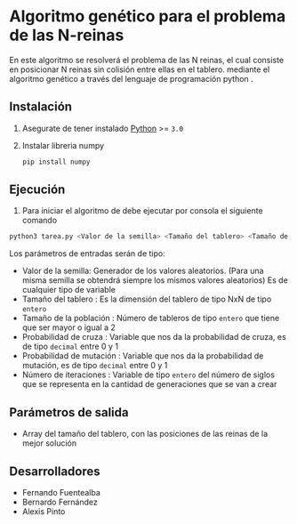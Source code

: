 # Algoritmo genético para el problema de las N-reinas

En este algoritmo se resolverá el problema de las N reinas, el cual consiste en posicionar N reinas sin colisión entre ellas en el tablero. mediante el algoritmo genético a través del lenguaje de programación python . 


## Instalación

1. Asegurate de tener instalado <a href="https://www.python.org/">Python</a> >= `3.0`

2. Instalar libreria numpy 
   ```sh
   pip install numpy
   ```
 
 ## Ejecución
 
   1. Para iniciar el algoritmo de debe ejecutar por consola el siguiente comando
   ```sh
   python3 tarea.py <Valor de la semilla> <Tamaño del tablero> <Tamaño de la población> <Probabilidad de cruza> <Probabilidad de mutación> <Número de iteraciones>
   ```
Los parámetros de entradas serán de tipo:

* Valor de la semilla: Generador de los valores aleatorios. (Para una misma semilla se obtendrá siempre los mismos valores aleatorios) Es de cualquier tipo de variable
* Tamaño del tablero : Es la dimensión  del tablero de tipo NxN de tipo `entero`  
* Tamaño de la población :  Número de tableros de tipo `entero` que tiene que ser mayor o igual a 2
* Probabilidad de cruza : Variable que nos da la probabilidad de cruza, es de tipo `decimal` entre 0 y 1
* Probabilidad de mutación : Variable que nos da la probabilidad de mutación, es de tipo `decimal` entre 0 y 1
* Número de iteraciones : Variable de tipo `entero` del número de siglos que se representa en la cantidad de generaciones que se van a crear 


## Parámetros de salida

* Array del tamaño del tablero, con las posiciones de las reinas de la mejor solución

## Desarrolladores

* Fernando Fuentealba
* Bernardo Fernández
* Alexis Pinto
